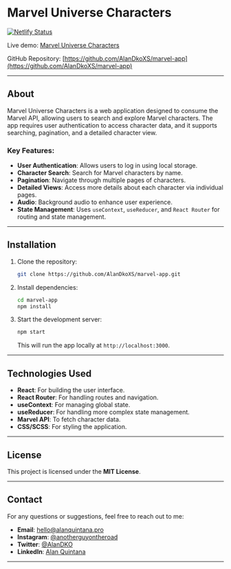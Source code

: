 
# Marvel Universe Characters

[![Netlify Status](https://api.netlify.com/api/v1/badges/7ed73e79-5ccc-43cd-8306-dac80a55e769/deploy-status)](https://app.netlify.com/sites/marvelwiki__alanquintana/deploys)

Live demo: [Marvel Universe Characters](https://marvelwiki.alanquintana.pro/)

GitHub Repository: [https://github.com/AlanDkoXS/marvel-app](https://github.com/AlanDkoXS/marvel-app)

---

## About

Marvel Universe Characters is a web application designed to consume the Marvel API, allowing users to search and explore Marvel characters. The app requires user authentication to access character data, and it supports searching, pagination, and a detailed character view.

### Key Features:
- **User Authentication**: Allows users to log in using local storage.
- **Character Search**: Search for Marvel characters by name.
- **Pagination**: Navigate through multiple pages of characters.
- **Detailed Views**: Access more details about each character via individual pages.
- **Audio**: Background audio to enhance user experience.
- **State Management**: Uses `useContext`, `useReducer`, and `React Router` for routing and state management.

---

## Installation

1. Clone the repository:

   ```bash
   git clone https://github.com/AlanDkoXS/marvel-app.git
   ```

2. Install dependencies:

   ```bash
   cd marvel-app
   npm install
   ```

3. Start the development server:

   ```bash
   npm start
   ```

   This will run the app locally at `http://localhost:3000`.

---

## Technologies Used
- **React**: For building the user interface.
- **React Router**: For handling routes and navigation.
- **useContext**: For managing global state.
- **useReducer**: For handling more complex state management.
- **Marvel API**: To fetch character data.
- **CSS/SCSS**: For styling the application.

---

## License

This project is licensed under the **MIT License**.

---

## Contact

For any questions or suggestions, feel free to reach out to me:

- **Email**: hello@alanquintana.pro
- **Instagram**: [@anotherguyontheroad](https://www.instagram.com/anotherguyontheroad)
- **Twitter**: [@AlanDKO](https://twitter.com/AlanDKO)
- **LinkedIn**: [Alan Quintana](https://www.linkedin.com/in/alanquintana)

---
